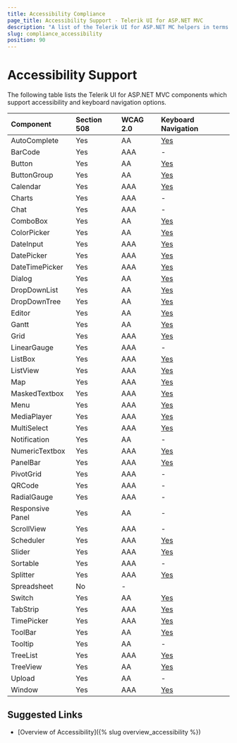 ```yaml
---
title: Accessibility Compliance
page_title: Accessibility Support - Telerik UI for ASP.NET MVC
description: "A list of the Telerik UI for ASP.NET MC helpers in terms of the accessibility and keyboard navigation support they provide."
slug: compliance_accessibility
position: 90
---
```


# Accessibility Support

The following table lists the Telerik UI for ASP.NET MVC components which support accessibility and keyboard navigation options.

|Component      |Section 508 |WCAG 2.0  |Keyboard Navigation
|:---           |:---        |:---      |:---
|AutoComplete  |Yes |AA  |[Yes](http://demos.telerik.com/aspnet-mvc/autocomplete/keyboard-navigation)
|BarCode	   |Yes |AAA |-
|Button 	   |Yes |AA  |[Yes](http://demos.telerik.com/aspnet-mvc/button/keyboard-navigation)
|ButtonGroup   |Yes |AA  |[Yes](http://demos.telerik.com/aspnet-mvc/buttongroup/keyboard-navigation)
|Calendar	   |Yes |AAA |[Yes](http://demos.telerik.com/aspnet-mvc/calendar/keyboard-navigation)
|Charts        |Yes |AAA |-
|Chat          |Yes |AAA |-
|ComboBox      |Yes |AA  |[Yes](http://demos.telerik.com/aspnet-mvc/combobox/keyboard-navigation)
|ColorPicker   |Yes |AA  |[Yes](http://demos.telerik.com/aspnet-mvc/colorpicker/keyboard-navigation)
|DateInput	   |Yes |AAA |[Yes](http://demos.telerik.com/aspnet-mvc/dateinput/keyboard-navigation)
|DatePicker	   |Yes |AAA |[Yes](http://demos.telerik.com/aspnet-mvc/datepicker/keyboard-navigation)
|DateTimePicker|Yes |AAA |[Yes](http://demos.telerik.com/aspnet-mvc/datetimepicker/keyboard-navigation)
|Dialog	       |Yes |AA  |[Yes](http://demos.telerik.com/aspnet-mvc/dialog/keyboard-navigation)
|DropDownList  |Yes |AA  |[Yes](http://demos.telerik.com/aspnet-mvc/dropdownlist/keyboard-navigation)
|DropDownTree  |Yes |AA  |[Yes](http://demos.telerik.com/aspnet-mvc/dropdowntree/keyboard-navigation)
|Editor        |Yes |AA  |[Yes](http://demos.telerik.com/aspnet-mvc/editor/keyboard-navigation)
|Gantt         |Yes |AA  |[Yes](http://demos.telerik.com/aspnet-mvc/gantt/keyboard-navigation)
|Grid          |Yes |AAA |[Yes](http://demos.telerik.com/aspnet-mvc/grid/keyboard-navigation)
|LinearGauge   |Yes |AAA |-
|ListBox       |Yes |AAA |[Yes](http://demos.telerik.com/aspnet-mvc/listbox/keyboard-navigation)
|ListView	   |Yes |AAA |[Yes](http://demos.telerik.com/aspnet-mvc/listview/keyboard-navigation)
|Map	       |Yes |AAA |[Yes](http://demos.telerik.com/aspnet-mvc/map/index)
|MaskedTextbox |Yes |AAA |[Yes](http://demos.telerik.com/aspnet-mvc/maskedtextbox/index)
|Menu          |Yes |AAA |[Yes](http://demos.telerik.com/aspnet-mvc/menu/keyboard-navigation)
|MediaPlayer   |Yes |AAA |[Yes](http://demos.telerik.com/aspnet-mvc/mediaplayer/keyboard-navigation)
|MultiSelect   |Yes |AAA |[Yes](http://demos.telerik.com/aspnet-mvc/multiselect/keyboard-navigation)
|Notification  |Yes |AA  |-
|NumericTextbox|Yes |AAA |[Yes](http://demos.telerik.com/aspnet-mvc/numerictextbox/keyboard-navigation)
|PanelBar	   |Yes |AAA |[Yes](http://demos.telerik.com/aspnet-mvc/panelbar/keyboard-navigation)
|PivotGrid	   |Yes |AAA |-
|QRCode	   	   |Yes |AAA |-
|RadialGauge   |Yes |AAA |-
|Responsive Panel |Yes |AA |-
|ScrollView	   |Yes |AAA |-
|Scheduler	   |Yes |AAA |[Yes](http://demos.telerik.com/aspnet-mvc/scheduler/selection)
|Slider	       |Yes |AAA |[Yes](http://demos.telerik.com/aspnet-mvc/slider/keyboard-navigation)
|Sortable	   |Yes |AAA |-
|Splitter      |Yes |AAA |[Yes](http://demos.telerik.com/aspnet-mvc/splitter/keyboard-navigation)
|Spreadsheet   |No  |-   |
|Switch        |Yes |AA  |[Yes](http://demos.telerik.com/aspnet-mvc/switch/keyboard-navigation)
|TabStrip	   |Yes |AAA |[Yes](http://demos.telerik.com/aspnet-mvc/tabstrip/keyboard-navigation)
|TimePicker	   |Yes |AAA |[Yes](http://demos.telerik.com/aspnet-mvc/timepicker/keyboard-navigation)
|ToolBar	   |Yes |AA  |[Yes](http://demos.telerik.com/aspnet-mvc/toolbar/index)
|Tooltip	   |Yes |AA  |-
|TreeList	   |Yes |AAA |[Yes](http://demos.telerik.com/aspnet-mvc/treelist/keyboard-navigation)
|TreeView	   |Yes |AA  |[Yes](http://demos.telerik.com/aspnet-mvc/treeview/keyboard-navigation)
|Upload 	   |Yes |AA  |-
|Window 	   |Yes |AAA |[Yes](http://demos.telerik.com/aspnet-mvc/window/keyboard-navigation)

## Suggested Links  

* [Overview of Accessibility]({% slug overview_accessibility %})
